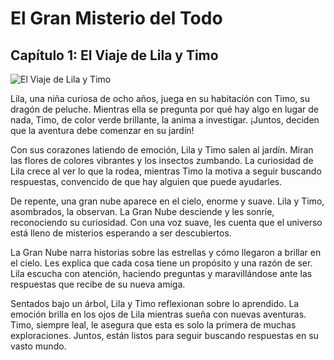 # El Gran Misterio del Todo

## Capítulo 1: El Viaje de Lila y Timo
![El Viaje de Lila y Timo](C:\\Users\\david\\Desktop\\StoryBookLLM\\static\\ImagenesGeneradas\\cuento_Por_que_hay_algo_en_vez_de_nad_20250317_131420\\imagen_A_whimsical_illustration_for_a_20250317_131420.png)

Lila, una niña curiosa de ocho años, juega en su habitación con Timo, su dragón de peluche. Mientras ella se pregunta por qué hay algo en lugar de nada, Timo, de color verde brillante, la anima a investigar. ¡Juntos, deciden que la aventura debe comenzar en su jardín!

Con sus corazones latiendo de emoción, Lila y Timo salen al jardín. Miran las flores de colores vibrantes y los insectos zumbando. La curiosidad de Lila crece al ver lo que la rodea, mientras Timo la motiva a seguir buscando respuestas, convencido de que hay alguien que puede ayudarles.

De repente, una gran nube aparece en el cielo, enorme y suave. Lila y Timo, asombrados, la observan. La Gran Nube desciende y les sonríe, reconociendo su curiosidad. Con una voz suave, les cuenta que el universo está lleno de misterios esperando a ser descubiertos.

La Gran Nube narra historias sobre las estrellas y cómo llegaron a brillar en el cielo. Les explica que cada cosa tiene un propósito y una razón de ser. Lila escucha con atención, haciendo preguntas y maravillándose ante las respuestas que recibe de su nueva amiga.

Sentados bajo un árbol, Lila y Timo reflexionan sobre lo aprendido. La emoción brilla en los ojos de Lila mientras sueña con nuevas aventuras. Timo, siempre leal, le asegura que esta es solo la primera de muchas exploraciones. Juntos, están listos para seguir buscando respuestas en su vasto mundo.